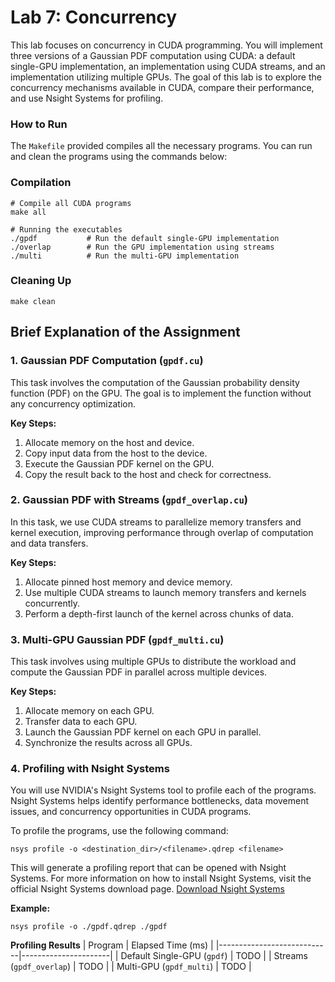 # Lab 7: Concurrency

This lab focuses on concurrency in CUDA programming. You will implement three versions of a Gaussian PDF computation using CUDA: a default single-GPU implementation, an implementation using CUDA streams, and an implementation utilizing multiple GPUs. The goal of this lab is to explore the concurrency mechanisms available in CUDA, compare their performance, and use Nsight Systems for profiling.

### How to Run
The `Makefile` provided compiles all the necessary programs. You can run and clean the programs using the commands below:

### Compilation
```
# Compile all CUDA programs
make all

# Running the executables
./gpdf           # Run the default single-GPU implementation
./overlap        # Run the GPU implementation using streams
./multi          # Run the multi-GPU implementation
```

### Cleaning Up
```
make clean
```
## Brief Explanation of the Assignment
### 1. Gaussian PDF Computation (`gpdf.cu`)
This task involves the computation of the Gaussian probability density function (PDF) on the GPU. The goal is to implement the function without any concurrency optimization.

**Key Steps:**

1. Allocate memory on the host and device.
2. Copy input data from the host to the device.
3. Execute the Gaussian PDF kernel on the GPU.
4. Copy the result back to the host and check for correctness.

### 2. Gaussian PDF with Streams (`gpdf_overlap.cu`)
In this task, we use CUDA streams to parallelize memory transfers and kernel execution, improving performance through overlap of computation and data transfers.

**Key Steps:**
1. Allocate pinned host memory and device memory.
2. Use multiple CUDA streams to launch memory transfers and kernels concurrently.
3. Perform a depth-first launch of the kernel across chunks of data.

### 3. Multi-GPU Gaussian PDF (`gpdf_multi.cu`)

This task involves using multiple GPUs to distribute the workload and compute the Gaussian PDF in parallel across multiple devices.

**Key Steps:**
1. Allocate memory on each GPU.
2. Transfer data to each GPU.
3. Launch the Gaussian PDF kernel on each GPU in parallel.
4. Synchronize the results across all GPUs.

### 4. Profiling with Nsight Systems

You will use NVIDIA's Nsight Systems tool to profile each of the programs. Nsight Systems helps identify performance bottlenecks, data movement issues, and concurrency opportunities in CUDA programs.

To profile the programs, use the following command:

```
nsys profile -o <destination_dir>/<filename>.qdrep <filename>
```

This will generate a profiling report that can be opened with Nsight Systems. For more information on how to install Nsight Systems, visit the official Nsight Systems download page. [Download Nsight Systems](https://developer.nvidia.com/nsight-systems)


**Example:** 
```
nsys profile -o ./gpdf.qdrep ./gpdf
```

**Profiling Results**
| Program                    | Elapsed Time (ms)    |
|----------------------------|----------------------|
| Default Single-GPU (`gpdf`) | TODO                 |
| Streams (`gpdf_overlap`)    | TODO                 |
| Multi-GPU (`gpdf_multi`)    | TODO                 |
